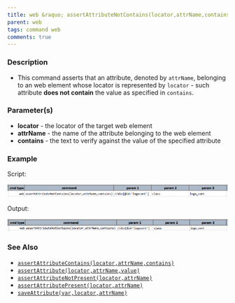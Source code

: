 ```yaml
---
title: web &raquo; assertAttributeNotContains(locator,attrName,contains)
parent: web
tags: command web
comments: true
---
```


### Description

*   This command asserts that an attribute, denoted by `attrName`, belonging to an web element whose locator is represented by `locator` \- such attribute **does not contain** the value as specified in `contains`.

### Parameter(s)

- **locator** - the locator of the target web element
- **attrName** - the name of the attribute belonging to the web element
- **contains** - the text to verify against the value of the specified attribute

### Example

Script:

![](image/assertAttributeNotContains_01.png)

Output:

![](image/assertAttributeNotContains_02.png)

### See Also

*   [`assertAttributeContains(locator,attrName,contains)`](assertAttributeContains(locator,attrName,contains).html)
*   [`assertAttribute(locator,attrName,value)`](assertAttribute(locator,attrName,value).html)
*   [`assertAttributeNotPresent(locator,attrName)`](assertAttributeNotPresent(locator,attrName).html)
*   [`assertAttributePresent(locator,attrName)`](assertAttributePresent(locator,attrName).html)
*   [`saveAttribute(var,locator,attrName)`](saveAttribute(var,locator,attrName).html)